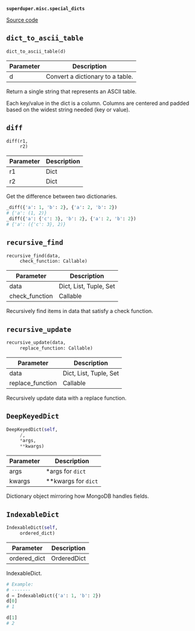 **`superduper.misc.special_dicts`** 

[Source code](https://github.com/superduper-io/superduper/blob/main/superduper/misc/special_dicts.py)

## `dict_to_ascii_table` 

```python
dict_to_ascii_table(d)
```
| Parameter | Description |
|-----------|-------------|
| d | Convert a dictionary to a table. |

Return a single string that represents an ASCII table.

Each key/value in the dict is a column.
Columns are centered and padded based on the widest
string needed (key or value).

## `diff` 

```python
diff(r1,
     r2)
```
| Parameter | Description |
|-----------|-------------|
| r1 | Dict |
| r2 | Dict |

Get the difference between two dictionaries.

```python
_diff({'a': 1, 'b': 2}, {'a': 2, 'b': 2})
# {'a': (1, 2)}
_diff({'a': {'c': 3}, 'b': 2}, {'a': 2, 'b': 2})
# {'a': ({'c': 3}, 2)}
```

## `recursive_find` 

```python
recursive_find(data,
     check_function: Callable)
```
| Parameter | Description |
|-----------|-------------|
| data | Dict, List, Tuple, Set |
| check_function | Callable |

Recursively find items in data that satisfy a check function.

## `recursive_update` 

```python
recursive_update(data,
     replace_function: Callable)
```
| Parameter | Description |
|-----------|-------------|
| data | Dict, List, Tuple, Set |
| replace_function | Callable |

Recursively update data with a replace function.

## `DeepKeyedDict` 

```python
DeepKeyedDict(self,
     /,
     *args,
     **kwargs)
```
| Parameter | Description |
|-----------|-------------|
| args | *args for `dict` |
| kwargs | **kwargs for `dict` |

Dictionary object mirroring how MongoDB handles fields.

## `IndexableDict` 

```python
IndexableDict(self,
     ordered_dict)
```
| Parameter | Description |
|-----------|-------------|
| ordered_dict | OrderedDict |

IndexableDict.

```python
# Example:
# -------
d = IndexableDict({'a': 1, 'b': 2})
d[0]
# 1
```

```python
d[1]
# 2
```

